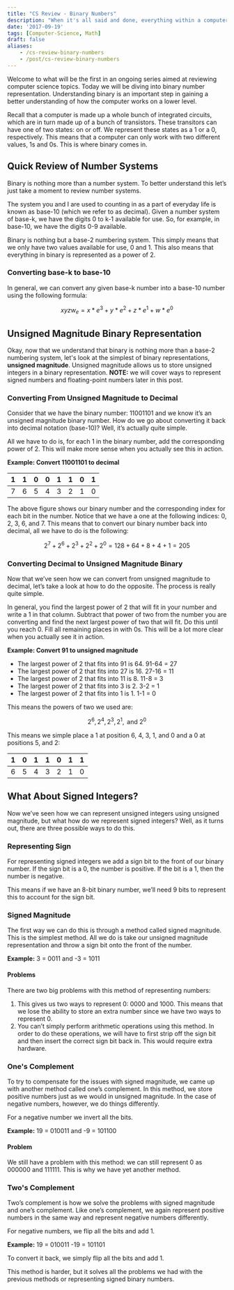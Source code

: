 ```yaml
---
title: "CS Review - Binary Numbers"
description: "When it's all said and done, everything within a computer is nothing more than a series of switches that are either on or off. We represent these on/off states with 0's and 1's - a system that we call binary. This post will give you a quick review of how binary numbers work."
date: '2017-09-19'
tags: [Computer-Science, Math]
draft: false
aliases: 
    - /cs-review-binary-numbers
    - /post/cs-review-binary-numbers
---
```


Welcome to what will be the first in an ongoing series aimed at reviewing computer science topics. Today we will be diving into binary number representation. Understanding binary is an important step in gaining a better understanding of how the computer works on a lower level.

Recall that a computer is made up a whole bunch of integrated circuits, which are in turn made up of a bunch of transistors. These transitors can have one of two states: on or off. We represent these states as a 1 or a 0, respectively. This means that a computer can only work with two different values, 1s and 0s. This is where binary comes in.

<!--more-->

## Quick Review of Number Systems

Binary is nothing more than a number system. To better understand this let’s just take a moment to review number systems.

The system you and I are used to counting in as a part of everyday life is known as base-10 (which we refer to as decimal). Given a number system of base-k, we have the digits 0 to k-1 available for use. So, for example, in base-10, we have the digits 0-9 available.

Binary is nothing but a base-2 numbering system. This simply means that we only have two values available for use, 0 and 1. This also means that everything in binary is represented as a power of 2.

### Converting base-k to base-10

In general, we can convert any given base-k number into a base-10 number using the following formula:

$$ xyzw_e = x * e^3 + y * e^2 + z * e^1 + w * e^0 $$

## Unsigned Magnitude Binary Representation

Okay, now that we understand that binary is nothing more than a base-2 numbering system, let's look at the simplest of binary representations, **unsigned magnitude**. Unsigned magnitude allows us to store unsigned integers in a binary representation. **NOTE:** we will cover ways to represent signed numbers and floating-point numbers later in this post.

### Converting From Unsigned Magnitude to Decimal

Consider that we have the binary number: 11001101 and we know it’s an unsigned magnitude binary number. How do we go about converting it back into decimal notation (base-10)? Well, it’s actually quite simple.

All we have to do is, for each 1 in the binary number, add the corresponding power of 2. This will make more sense when you actually see this in action.

**Example: Convert 11001101 to decimal**

| 1 | 1 | 0 | 0 | 1 | 1 | 0 | 1 |
|---|---|---|---|---|---|---|---|
| 7 | 6 | 5 | 4 | 3 | 2 | 1 | 0 |

The above figure shows our binary number and the corresponding index for each bit in the number. Notice that we have a one at the following indices: 0, 2, 3, 6, and 7. This means that to convert our binary number back into decimal, all we have to do is the following:

$$ 2^7 + 2^6 + 2^3 + 2^2 + 2^0 = 128 + 64 + 8 + 4 + 1 = 205 $$

### Converting Decimal to Unsigned Magnitude Binary

Now that we’ve seen how we can convert from unsigned magnitude to decimal, let’s take a look at how to do the opposite. The process is really quite simple.

In general, you find the largest power of 2 that will fit in your number and write a 1 in that column. Subtract that power of two from the number you are converting and find the next largest power of two that will fit. Do this until you reach 0. Fill all remaining places in with 0s. This will be a lot more clear when you actually see it in action.

**Example: Convert 91 to unsigned magnitude**

* The largest power of 2 that fits into 91 is 64. 91-64 = 27
* The largest power of 2 that fits into 27 is 16. 27-16 = 11
* The largest power of 2 that fits into 11 is 8. 11-8 = 3
* The largest power of 2 that fits into 3 is 2. 3-2 = 1
* The largest power of 2 that fits into 1 is 1. 1-1 = 0

This means the powers of two we used are:

$$ 2^6, 2^4, 2^3, 2^1, \mbox{ and } 2^0 $$

This means we simple place a 1 at position 6, 4, 3, 1, and 0 and a 0 at positions 5, and 2:

| 1 | 0 | 1 | 1 | 0 | 1 | 1 | 
|---|---|---|---|---|---|---|
| 6 | 5 | 4 | 3 | 2 | 1 | 0 |

## What About Signed Integers? 

Now we’ve seen how we can represent unsigned integers using unsigned magnitude, but what how do we represent signed integers? Well, as it turns out, there are three possible ways to do this.

### Representing Sign 

For representing signed integers we add a sign bit to the front of our binary number. If the sign bit is a 0, the number is positive. If the bit is a 1, then the number is negative.

This means if we have an 8-bit binary number, we’ll need 9 bits to represent this to account for the sign bit.

### Signed Magnitude 

The first way we can do this is through a method called signed magnitude. This is the simplest method. All we do is take our unsigned magnitude representation and throw a sign bit onto the front of the number.

**Example:** 3 = 0011 and -3 = 1011

#### Problems

There are two big problems with this method of representing numbers:

1. This gives us two ways to represent 0: 0000 and 1000. This means that we lose the ability to store an extra number since we have two ways to represent 0.
2. You can’t simply perform arithmetic operations using this method. In order to do these operations, we will have to first strip off the sign bit and then insert the correct sign bit back in. This would require extra hardware.

### One's Complement

To try to compensate for the issues with signed magnitude, we came up with another method called one’s complement. In this method, we store positive numbers just as we would in unsigned magnitude. In the case of negative numbers, however, we do things differently.

For a negative number we invert all the bits.

**Example:** 19 = 010011 and -9 = 101100

#### Problem 

We still have a problem with this method: we can still represent 0 as 000000 and 111111. This is why we have yet another method.

### Two's Complement

Two’s complement is how we solve the problems with signed magnitude and one’s complement. Like one’s complement, we again represent positive numbers in the same way and represent negative numbers differently.

For negative numbers, we flip all the bits and add 1.

**Example:** 19 = 010011 -19 = 101101

To convert it back, we simply flip all the bits and add 1.

This method is harder, but it solves all the problems we had with the previous methods or representing signed binary numbers.